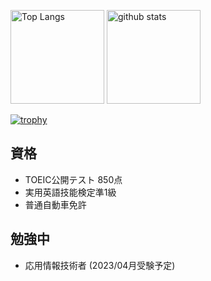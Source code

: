 <p align="left"> 
  <img alt="Top Langs" height="150px" src="https://github-readme-stats.vercel.app/api/top-langs/?username=Takkar-915&layout=compact&count_private=true&show_icons=true&theme=onedark" />
  <img alt="github stats" height="150px" src="https://github-readme-stats-git-masterrstaa-rickstaa.vercel.app/api?username=Takkar-915&count_private=true&show_icons=true&show_icons=true&theme=onedark" />
</p>

[![trophy](https://github-profile-trophy.vercel.app/?username=Takkar-915&theme=onedark&column=7
)](https://github.com/ryo-ma/github-profile-trophy)


## 資格
* TOEIC公開テスト 850点
* 実用英語技能検定準1級
* 普通自動車免許

## 勉強中
* 応用情報技術者 (2023/04月受験予定)

